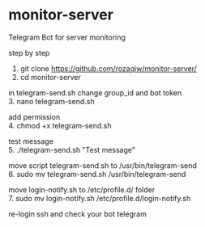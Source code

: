 # monitor-server
Telegram Bot for server monitoring

step by step  
1. git clone https://github.com/rozaqiw/monitor-server/   
2. cd monitor-server

in telegram-send.sh change group_id and bot token                  
3. nano telegram-send.sh

add permission    
4. chmod +x telegram-send.sh

test message    
5. ./telegram-send.sh "Test message"

move script telegram-send.sh to /usr/bin/telegram-send           
6. sudo mv telegram-send.sh /usr/bin/telegram-send

move login-notify.sh to /etc/profile.d/ folder          
7. sudo mv login-notify.sh /etc/profile.d/login-notify.sh

re-login ssh and check your bot telegram
